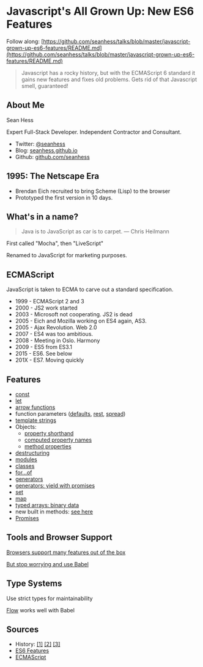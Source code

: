 Javascript's All Grown Up: New ES6 Features
============================================

Follow along: [https://github.com/seanhess/talks/blob/master/javascript-grown-up-es6-features/README.md](https://github.com/seanhess/talks/blob/master/javascript-grown-up-es6-features/README.md)

> Javascript has a rocky history, but with the ECMAScript 6 standard it gains new features and fixes old problems. Gets rid of that Javascript smell, guaranteed!

About Me
--------

Sean Hess

Expert Full-Stack Developer. Independent Contractor and Consultant.

* Twitter: [@seanhess](http://twitter.com/seanhess)
* Blog: [seanhess.github.io](http://seanhess.github.io)
* Github: [github.com/seanhess](http://github.com/seanhess)

1995: The Netscape Era
----------------------

- Brendan Eich recruited to bring Scheme (Lisp) to the browser
- Prototyped the first version in 10 days.

What's in a name?
-----------------

> Java is to JavaScript as car is to carpet.
>  — Chris Heilmann

First called "Mocha", then "LiveScript"

Renamed to JavaScript for marketing purposes.

ECMAScript
----------

JavaScript is taken to ECMA to carve out a standard specification.

* 1999 - ECMAScript 2 and 3
* 2000 - JS2 work started
* 2003 - Microsoft not cooperating. JS2 is dead
* 2005 - Eich and Mozilla working on ES4 again, AS3.
* 2005 - Ajax Revolution. Web 2.0
* 2007 - ES4 was too ambitious.
* 2008 - Meeting in Oslo. Harmony
* 2009 - ES5 from ES3.1
* 2015 - ES6. See below
* 201X - ES7. Moving quickly

Features
--------

- [const](http://es6-features.org/#Constants)
- [let](http://es6-features.org/#BlockScopedVariables)
- [arrow functions](http://es6-features.org/#ExpressionBodies)
- function parameters ([defaults](http://es6-features.org/#DefaultParameterValues), [rest](http://es6-features.org/#RestParameter), [spread](http://es6-features.org/#SpreadOperator))
- [template strings](http://es6-features.org/#StringInterpolation)
- Objects:
    - [property shorthand](http://es6-features.org/#PropertyShorthand)
    - [computed property names](http://es6-features.org/#ComputedPropertyNames)
    - [method properties](http://es6-features.org/#MethodProperties)
- [destructuring](http://es6-features.org/#ArrayMatching)
- [modules](http://es6-features.org/#SymbolExportImport)
- [classes](http://es6-features.org/#ClassDefinition)
- [for...of](https://developer.mozilla.org/en-US/docs/Web/JavaScript/Reference/Statements/for...of)
- [generators](http://es6-features.org/#GeneratorMatching)
- [generators: yield with promises](http://es6-features.org/#GeneratorControlFlow)
- [set](http://es6-features.org/#SetDataStructure)
- [map](http://es6-features.org/#MapDataStructure)
- [typed arrays: binary data](http://es6-features.org/#TypedArrays)
- new built in methods: [see here](http://es6-features.org/#ObjectPropertyAssignment)
- [Promises](http://es6-features.org/#PromiseUsage)

Tools and Browser Support
-------------------------

[Browsers support many features out of the box](https://kangax.github.io/compat-table/es6/)

[But stop worrying and use Babel](http://babeljs.io)

Type Systems
------------

Use strict types for maintainability

[Flow](http://flowtype.org/) works well with Babel

Sources
-------

- History: [[1]](https://devchat.tv/js-jabber/124-jsj-the-origin-of-javascript-with-brendan-eich) [[2]](https://www.w3.org/community/webed/wiki/A_Short_History_of_JavaScript) [[3]](http://www.2ality.com/2011/06/ecmascript.html)
- [ES6 Features](http://es6-features.org/)
- [ECMAScript](https://en.wikipedia.org/wiki/ECMAScript)

